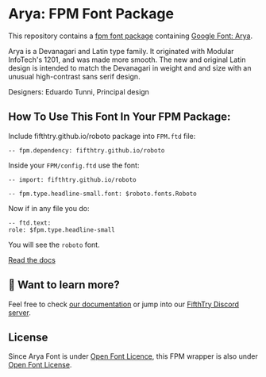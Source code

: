 # Arya: FPM Font Package

This repository contains a [fpm font package](https://fpm.dev/featured/fonts/) containing [Google Font: 
Arya](https://fonts.google.com/specimen/Arya/about).

Arya is a Devanagari and Latin type family. It originated with Modular InfoTech's 1201, and was made more smooth. The 
new and original Latin design is intended to match the Devanagari in weight and and size with an unusual high-contrast 
sans serif design.

Designers: Eduardo Tunni, Principal design

## How To Use This Font In Your FPM Package:

Include fifthtry.github.io/roboto package into `FPM.ftd` file:

```ftd
-- fpm.dependency: fifthtry.github.io/roboto
```

Inside your `FPM/config.ftd` use the font:

```ftd
-- import: fifthtry.github.io/roboto

-- fpm.type.headline-small.font: $roboto.fonts.Roboto
```

Now if in any file you do:

```ftd
-- ftd.text:
role: $fpm.type.headline-small
```

You will see the `roboto` font.

[Read the docs](https://fifthtry.github.io/arya-font)

## 👀 Want to learn more?

Feel free to check [our documentation](https://fpm.dev/) or jump into our [FifthTry Discord 
server](https://discord.gg/bucrdvptYd).

## License

Since Arya Font is under [Open Font Licence](https://fonts.google.com/specimen/Arya/about), this FPM wrapper is also
under [Open Font License](LICENSE).




